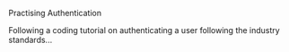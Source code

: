 Practising Authentication

Following a coding tutorial on authenticating a user following the industry standards...
